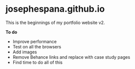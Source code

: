 josephespana.github.io
================
This is the beginnings of my portfolio website v2.

**To do**
- Improve performance
- Test on all the browsers
- Add images
- Remove Behance links and replace with case study pages
- Find time to do all of this

